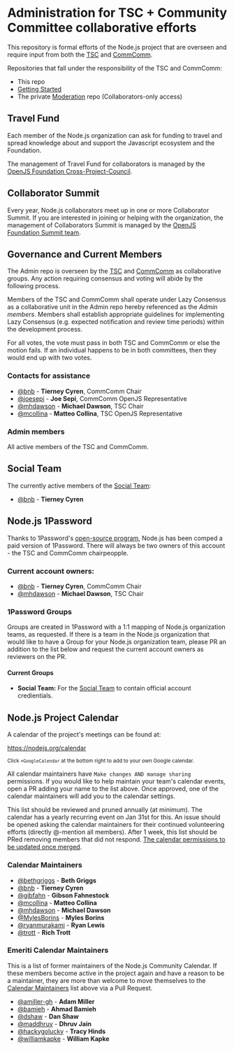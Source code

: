 # Administration for TSC + Community Committee collaborative efforts
This repository is formal efforts of the Node.js project that are overseen and require input from both the [TSC](https://github.com/nodejs/TSC) and [CommComm](https://github.com/nodejs/community-committee).

Repositories that fall under the responsibility of the TSC and CommComm:

- This repo
- [Getting Started](https://github.com/nodejs/getting-started)
- The private [Moderation](https://github.com/nodejs/moderation) repo (Collaborators-only access)

## Travel Fund

Each member of the Node.js organization can ask for funding to travel and spread knowledge about and support the Javascript ecosystem and the Foundation.

The management of Travel Fund for collaborators is managed by the [OpenJS
Foundation Cross-Project-Council](https://github.com/openjs-foundation/cross-project-council/blob/master/project-resources/MEMBER_TRAVEL_FUND.md).

## Collaborator Summit

Every year, Node.js collaborators meet up in one or more Collaborator
Summit. If you are interested in joining or helping with the
organization, the management of Collaborators Summit is managed by the [OpenJS
Foundation Summit team](https://github.com/openjs-foundation/summit).

## Governance and Current Members

The Admin repo is overseen by the [TSC](https://github.com/nodejs/TSC) and [CommComm](https://github.com/nodejs/community-committee) as collaborative groups. Any action requiring consensus and voting will abide by the following process.

Members of the TSC and CommComm shall operate under Lazy Consensus as a collaborative unit in the Admin repo hereby referenced as the *Admin members*. Members shall establish appropriate guidelines for implementing Lazy Consensus (e.g. expected notification and review time periods) within the development process.

For all votes, the vote must pass in both TSC and CommComm or else the motion fails. If an individual happens to be in both committees, then they would end up with two votes.

### Contacts for assistance
- [@bnb](https://github.com/bnb) - **Tierney Cyren**, CommComm Chair
- [@joesepi](https://github.com/joesepi) - **Joe Sepi**, CommComm OpenJS Representative
- [@mhdawson](https://github.com/mhdawson) - **Michael Dawson**, TSC Chair
- [@mcollina](https://github.com/mcollina) - **Matteo Collina**, TSC OpenJS Representative

### Admin members
All active members of the TSC and CommComm.

## Social Team

The currently active members of the [Social Team](./social-team.md):

- [@bnb](https://github.com/bnb) - **Tierney Cyren**

## Node.js 1Password

Thanks to 1Password's [open-source program](https://github.com/1Password/1password-teams-open-source), Node.js has been comped a paid version of 1Password. There will always be two owners of this account - the TSC and CommComm chairpeopple.

### Current account owners:
- [@bnb](https://github.com/bnb) - **Tierney Cyren**, CommComm Chair
- [@mhdawson](https://github.com/mhdawson) - **Michael Dawson**, TSC Chair

### 1Password Groups
Groups are created in 1Password with a 1:1 mapping of Node.js organization teams, as requested. If there is a team in the Node.js organization that would like to have a Group for your Node.js organization team, please PR an addition to the list below and request the current account owners as reviewers on the PR.

#### Current Groups

- **Social Team:** For the [Social Team](#social-team) to contain official account credientials.

## Node.js Project Calendar

A calendar of the project's meetings can be found at:

https://nodejs.org/calendar

<sup>Click `+GoogleCalendar` at the bottom right to add to your own Google calendar.</sup>

All calendar maintainers have `Make changes AND manage sharing` permissions. If you would like to help maintain your team's calendar events, open a PR adding your name to the list above. Once approved, one of the calendar maintainers will add you to the calendar settings.

This list should be reviewed and pruned annually (at minimum). The calendar has a yearly recurring event on Jan 31st for this. An issue should be opened asking the calendar maintainers for their continued volunteering efforts (directly @-mention all members). After 1 week, this list should be PRed removing members that did not respond. [The calendar permissions to be updated once merged](https://support.google.com/a/answer/117596?hl=en).

### Calendar Maintainers

<!-- sorted by GitHub handle -->
- [@bethgriggs](https://github.com/bethgriggs) - **Beth Griggs**
- [@bnb](https://github.com/bnb) - **Tierney Cyren**
- [@gibfahn](https://github.com/gibfahn) - **Gibson Fahnestock**
- [@mcollina](https://github.com/mcollina) - **Matteo Collina**
- [@mhdawson](https://github.com/mhdawson) - **Michael Dawson**
- [@MylesBorins](https://github.com/MylesBorins) - **Myles Borins**
- [@ryanmurakami](https://github.com/ryanmurakami) - **Ryan Lewis**
- [@trott](https://github.com/trott) - **Rich Trott**

### Emeriti Calendar Maintainers

This is a list of former maintainers of the Node.js Community Calendar. If these members become active in the project again and have a reason to be a maintainer, they are more than welcome to move themselves to the [Calendar Maintainers](#calendar-maintainers) list above via a Pull Request.

- [@amiller-gh](https://github.com/amiller-gh) - **Adam Miller**
- [@bamieh](https://github.com/bamieh) - **Ahmad Bamieh**
- [@dshaw](https://github.com/dshaw) - **Dan Shaw**
- [@maddhruv](https://github.com/maddhruv) - **Dhruv Jain**
- [@hackygolucky](https://github.com/hackygolucky) - **Tracy Hinds**
- [@williamkapke](https://github.com/williamkapke) - **William Kapke**
